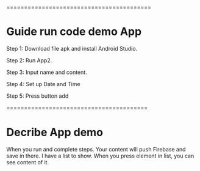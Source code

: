 =========================================

Guide run code demo App
=============================


Step 1: Download file apk and install Android Studio.

Step 2: Run App2.

Step 3: Input name and content.

Step 4: Set up Date and Time

Step 5: Press button add



========================================

Decribe App demo
=================

When you run and complete steps. Your content will push Firebase and save in there. I have a list to show. When you press element in list, you can see content of it.
